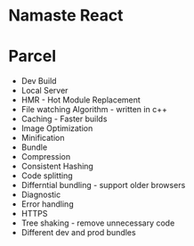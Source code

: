 # Namaste React

# Parcel
- Dev Build
- Local Server
- HMR - Hot Module Replacement
- File watching Algorithm - written in c++
-  Caching - Faster builds
- Image Optimization
- Minification
- Bundle
- Compression
- Consistent Hashing
- Code splitting
- Differntial bundling - support older browsers
- Diagnostic
- Error handling
- HTTPS
- Tree shaking - remove unnecessary code
- Different dev and prod bundles
